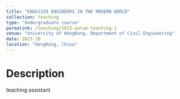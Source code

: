 ```yaml
---
title: "ENGG1320 ENGINEERS IN THE MODERN WORLD"
collection: teaching
type: "Undergraduate course"
permalink: /teaching/2023-autum-teaching-1
venue: "University of HongKong, Department of Civil Engineering"
date: 2023-10
location: "HongKong, China"
---
```


Description
======
teaching assistant 


